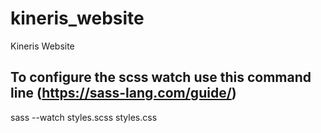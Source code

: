 # kineris_website
Kineris Website

## To configure the scss watch use this command line (https://sass-lang.com/guide/)
sass --watch styles.scss styles.css
